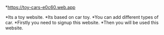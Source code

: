 *https://toy-cars-e0c60.web.app

*Its a toy website.
*Its based on car toy.
*You can add different types of car.
*Firstly you need to signup this website.
*Then you will be used this website.